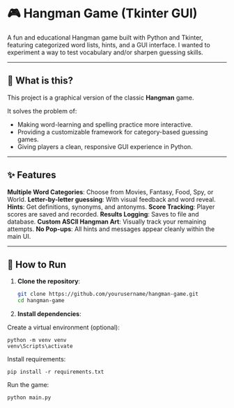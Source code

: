 # 🎮 Hangman Game (Tkinter GUI)

A fun and educational Hangman game built with Python and Tkinter, featuring categorized word lists, hints, and a GUI interface. I wanted to experiment a way to test vocabulary and/or sharpen guessing skills.

---

## 🧩 What is this?

This project is a graphical version of the classic **Hangman** game.

It solves the problem of:
- Making word-learning and spelling practice more interactive.
- Providing a customizable framework for category-based guessing games.
- Giving players a clean, responsive GUI experience in Python.

---

## ✨ Features

**Multiple Word Categories**: Choose from Movies, Fantasy, Food, Spy, or World.
**Letter-by-letter guessing**: With visual feedback and word reveal.
**Hints**: Get definitions, synonyms, and antonyms.
**Score Tracking**: Player scores are saved and recorded.
**Results Logging**: Saves to file and database.
**Custom ASCII Hangman Art**: Visually track your remaining attempts.
**No Pop-ups**: All hints and messages appear cleanly within the main UI.

---

## 🚀 How to Run

1. **Clone the repository**:

   ```bash
   git clone https://github.com/yourusername/hangman-game.git
   cd hangman-game

2. **Install dependencies**:

Create a virtual environment (optional):
   ```
   python -m venv venv
   venv\Scripts\activate
   ```

Install requirements:
   ```
   pip install -r requirements.txt
   ```

Run the game:
   ```
   python main.py
   ```